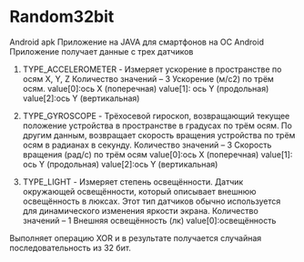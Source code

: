 # Random32bit
Android apk 
Приложение на JAVA для смартфонов на ОС Android
Приложение получает данные с трех датчиков


1.	TYPE_ACCELEROMETER - Измеряет ускорение в пространстве по осям X, Y, Z
Количество значений – 3     Ускорение (м/с2) по трём осям.
value[0]:ось X (поперечная)
value[1]: ось Y (продольная)
value[2]:ось Y (вертикальная)

2.	TYPE_GYROSCOPE - Трёхосевой гироскоп, возвращающий текущее положение устройства в пространстве в градусах по трём осям. По другим данным, возвращает скорость вращения устройства по трём осям в радианах в секунду. 
Количество значений – 3     Скорость вращения (рад/с) по трём осям
value[0]:ось X (поперечная)
value[1]: ось Y (продольная)
value[2]:ось Y (вертикальная)

3.	TYPE_LIGHT - Измеряет степень освещённости. Датчик окружающей освещённости, который описывает внешнюю освещённость в люксах. Этот тип датчиков обычно используется для динамического изменения яркости экрана.
Количество значений – 1   Внешняя освещённость (лк)
value[0]:освещённость

Выполняет операцию XOR и в результате получается случайная последовательность из 32 бит.

